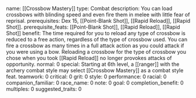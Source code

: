 name: [[Crossbow Mastery]]
type: Combat
description: You can load crossbows with blinding speed and even fire them in melee with little fear of reprisal.
prerequisites: Dex 15, [[Point-Blank Shot]], [[Rapid Reload]], [[Rapid Shot]].
prerequisite_feats: [[Point-Blank Shot]], [[Rapid Reload]], [[Rapid Shot]]
benefit: The time required for you to reload any type of crossbow is reduced to a free action, regardless of the type of crossbow used. You can fire a crossbow as many times in a full attack action as you could attack if you were using a bow. Reloading a crossbow for the type of crossbow you chose when you took [[Rapid Reload]] no longer provokes attacks of opportunity.
normal: 0
special: Starting at 6th level, a [[ranger]] with the archery combat style may select [[Crossbow Mastery]] as a combat style feat.
teamwork: 0
critical: 0
grit: 0
style: 0
performance: 0
racial: 0
companion_familiar: 0
race_name: 0
note: 0
goal: 0
completion_benefit: 0
multiples: 0
suggested_traits: 0
